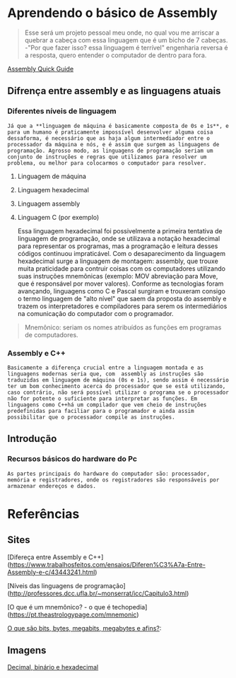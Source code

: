 # Aprendendo o básico de Assembly


> Esse será um projeto pessoal meu onde, no qual vou me arriscar a quebrar a cabeça com essa linguagem que é um bicho de 7 cabeças. -"Por que fazer isso? essa linguagem é terrível" engenharia reversa é a resposta, quero entender o computador de dentro para fora.

[Assembly Quick Guide](https://www.tutorialspoint.com/assembly_programming/assembly_quick_guide.htm)

## Difrença entre assembly e as linguagens atuais

### Diferentes níveis de linguagem

	Já que a **linguagem de máquina é basicamente composta de 0s e 1s**, e para um humano é praticamente impossível desenvolver alguma coisa dessaforma, é necessário que as haja algum intermediador entre o processador da máquina e nós, e é assim que surgem as linguagens de programação. Agrosso modo, as linguagens de programação seriam um conjunto de instruções e regras que utilizamos para resolver um problema, ou melhor para colocarmos o computador para resolver.

1. Linguagem de máquina
2. Linguagem hexadecimal
3. Linguagem assembly
4. Linguagem C (por exemplo)

	Essa linguagem hexadecimal foi possivelmente a primeira tentativa de linguagem de programação, onde se utilizava a notação hexadecimal para representar os programas, mas a programação e leitura desses códigos continuou impraticável.
	Com o desaparecimento da linguagem hexadecimal surge a linguagem de montagem: assembly, que trouxe muita praticidade para contruir coisas com os computadores utilizando suas instruções mnemônicas (exemplo: MOV abreviação para Move, que é responsável por mover valores).
	Conforme as tecnologias foram avançando, linguagens como C e Pascal surgiram e trouxeram consigo o termo linguagem de "alto nível" que
saem da proposta do assembly e trazem os interpretadores e compiladores para serem os intermediários na comunicação do computador com o programador.

> Mnemônico: seriam os nomes atribuídos as funções em programas de computadores.

### Assembly e C++

	Basicamente a diferença crucial entre a linguagem montada e as linguagens modernas seria que, com  assembly as instruções são traduzidas em linguagem de máquina (0s e 1s), sendo assim é necessário ter um bom conhecimento acerca do processador que se está utilizando, caso contrário, não será possível utilizar o programa se o processador não for potente o suficiente para interpretar as funções. Em linguagens como C++há um compilador que vem cheio de instruções predefinidas para faciliar para o programador e ainda assim possibilitar que o processador compile as instruções.

## Introdução

### Recursos básicos do hardware do Pc

	As partes principais do hardware do computador são: processador, memória e registradores, onde os registradores são responsáveis por armazenar endereços e dados.


# Referências

## Sites

[Difereça entre Assembly e C++] (https://www.trabalhosfeitos.com/ensaios/Diferen%C3%A7a-Entre-Assembly-e-c/43443241.html)

[Níveis das linguagens de programação] (http://professores.dcc.ufla.br/~monserrat/icc/Capitulo3.html)

[O que é um mnemônico? - o que é techopedia] (https://pt.theastrologypage.com/mnemonic)

[O que são bits, bytes, megabits, megabytes e afins?](https://www.infowester.com/bit.php):

## Imagens

[Decimal, binário e hexadecimal](https://lh4.googleusercontent.com/xSZO9mpOS7gk6VjUXklM4WIYz7FwyAk0HvwtwSXiGyP__qHQuxthodh32bLpIthg8NoUPggiDceBMdw5ORZ_hHsDhBx_5q2Ld0vaCt9AO3ByUiEsTX6IMN4vxQozXkkVKWCHDpc=s0)
